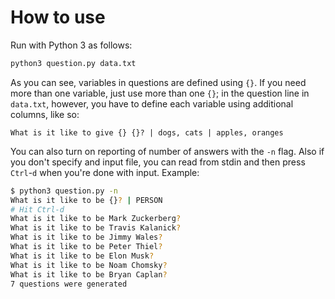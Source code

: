 # How to use

Run with Python 3 as follows:

```bash
python3 question.py data.txt
```

As you can see, variables in questions are defined using `{}`. If you
need more than one variable, just use more than one `{}`; in the
question line in `data.txt`, however, you have to define each variable
using additional columns, like so:

```
What is it like to give {} {}? | dogs, cats | apples, oranges
```

You can also turn on reporting of number of answers with the `-n` flag.
Also if you don't specify and input file, you can read from stdin and
then press `Ctrl`-`d` when you're done with input.  Example:

```bash
$ python3 question.py -n
What is it like to be {}? | PERSON
# Hit Ctrl-d
What is it like to be Mark Zuckerberg?
What is it like to be Travis Kalanick?
What is it like to be Jimmy Wales?
What is it like to be Peter Thiel?
What is it like to be Elon Musk?
What is it like to be Noam Chomsky?
What is it like to be Bryan Caplan?
7 questions were generated
```
